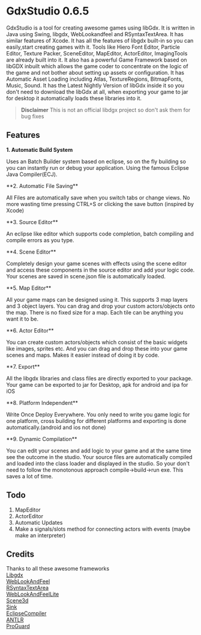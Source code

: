 GdxStudio 0.6.5
================
GdxStudio is a tool for creating awesome games using libGdx. It is written in Java using Swing, libgdx,
WebLookandfeel and RSyntaxTextArea. It has similar features of Xcode. It has all the features of libgdx
built-in so you can easily,start creating games with it. Tools like Hiero Font Editor, Particle Editor,
Texture Packer, SceneEditor, MapEditor, ActorEditor, ImagingTools are already built into it. 
It also has a powerful Game Framework based on libGDX inbuilt which allows the game coder 
to concentrate on the logic of the game and not bother about setting up assets or configuration. 
It has Automatic Asset Loading including Atlas, TextureRegions, BitmapFonts, Music, Sound.
It has the Latest Nightly Version of libGdx inside it so you don't need to download the libGdx at all,
when exporting your game to jar for desktop it automatically loads these libraries into it.

>**Disclaimer**  This is not an official libdgx project so don't ask them for bug fixes  

Features
---------
**1. Automatic Build System**
<p>Uses an Batch Builder system based on eclipse, so on the fly building so you can instantly
run or debug your application. Using the famous Eclipse Java Compiler(ECJ).<p>
**2. Automatic File Saving**
<p>All Files are automatically save when you switch tabs or change views. No more wasting time pressing
CTRL+S or clicking the save button (inspired by Xcode)<p>
**3. Source Editor**
<p>An eclipse like editor which supports code completion, batch compiling and compile errors as you type.<p>
**4. Scene Editor**  
<p>Completely design your game scenes with effects using the scene editor and access these components 
in the source editor and add your logic code. Your scenes are saved in scene.json file is automatically loaded.<p>
**5. Map Editor**  
<p>All your game maps can be designed using it. This supports 3 map layers and 3 object layers. 
You can drag and drop your custom actors/objects onto the map. There is no fixed size for a map. 
Each tile can be anything you want it to be.<p>
**6. Actor Editor**  
<p>You can create custom actors/objects which consist of the basic widgets like images, sprites etc.
And you can drag and drop these into your game scenes and maps. Makes it easier instead of doing it by code.<p>
**7. Export**  
<p>All the libgdx libraries and class files are directly exported to your package.
Your game can be exported to jar for Desktop, apk for android and ipa for iOS<p>
**8. Platform Independent**  
<p>Write Once Deploy Everywhere. You only need to write you game logic for one platform, cross building
for different platforms and exporting is done automatically.(android and ios not done)<p>
**9. Dynamic Compilation**  
<p>You can edit your scenes and add logic to your game and at the same time see the outcome in the studio.
Your source files are automatically compiled and loaded into the class loader and displayed in the studio.
So your don't need to follow the monotonous approach compile->build->run exe. This saves a lot of time.<p>
					  	  					  	  					  	
Todo
-----
1. MapEditor
2. ActorEditor
3. Automatic Updates
4. Make a signals/slots method for connecting actors with events (maybe make an interpreter)

Credits
--------
Thanks to all these awesome frameworks  
[Libgdx](http://libgdx.badlogicgames.com)  
[WebLookAndFeel](http://weblookandfeel.com)  
[RSyntaxTextArea](http://fifesoft.com/rsyntaxtextarea)  
[WebLookAndFeelLite](https://github.com/pyros2097/WebLookAndFeelLite)  
[Scene3d](https://github.com/pyros2097/Scene3d)  
[Sink](https://github.com/pyros2097/Sink)  
[EclipseCompiler](http://download.eclipse.org/eclipse/downloads/)  
[ANTLR](http://www.antlr.org/)  
[ProGuard](http://proguard.sourceforge.net)  
		